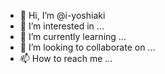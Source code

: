 - 👋 Hi, I’m @i-yoshiaki
- 👀 I’m interested in ...
- 🌱 I’m currently learning ...
- 💞️ I’m looking to collaborate on ...
- 📫 How to reach me ...

<!---
i-yoshiaki/i-yoshiaki is a ✨ special ✨ repository because its `README.md` (this file) appears on your GitHub profile.
You can click the Preview link to take a look at your changes.
--->
